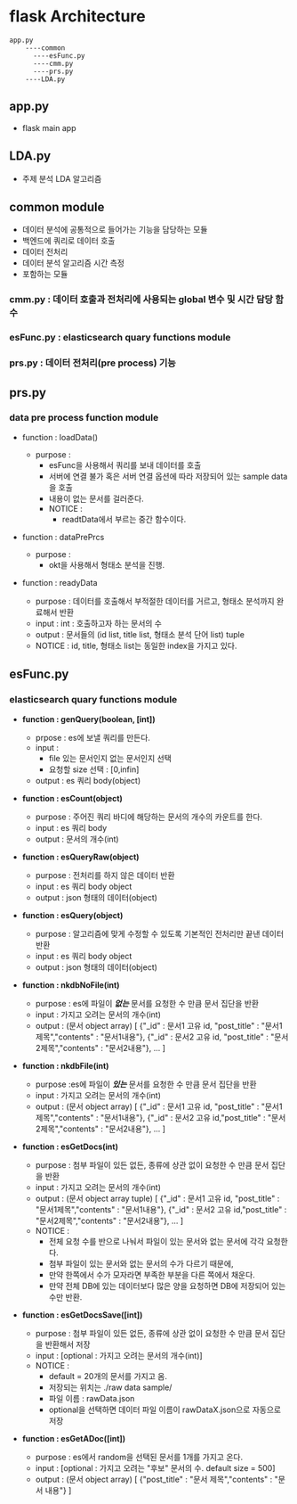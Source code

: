 # flask Architecture
```
app.py
    ----common
      ----esFunc.py
      ----cmm.py
      ----prs.py
    ----LDA.py
```
## app.py
* flask main app

## LDA.py
* 주제 분석 LDA 알고리즘

## common module
* 데이터 분석에 공통적으로 들어가는 기능을 담당하는 모듈
* 백엔드에 쿼리로 데이터 호출
* 데이터 전처리
* 데이터 분석 알고리즘 시간 측정
* 포함하는 모듈
### cmm.py : 데이터 호출과 전처리에 사용되는 global 변수 및 시간 담당 함수

### esFunc.py : elasticsearch quary functions module

### prs.py : 데이터 전처리(pre process) 기능

## prs.py
### data pre process function module
* function : loadData()
  * purpose : 
    * esFunc을 사용해서 쿼리를 보내 데이터를 호출
    * 서버에 연결 불가 혹은 서버 연결 옵션에 따라 저장되어 있는 sample data을 호출
    * 내용이 없는 문서를 걸러준다.
    * NOTICE :
      *  readtData에서 부르는 중간 함수이다.

* function : dataPrePrcs
  * purpose : 
    * okt을 사용해서 형태소 분석을 진행. 
* function : readyData
  * purpose : 데이터를 호출해서 부적절한 데이터를 거르고, 형태소 분석까지 완료해서 반환
  * input : int : 호출하고자 하는 문서의 수
  * output : 문서들의 (id list, title list, 형태소 분석 단어 list) tuple
  * NOTICE : id, title, 형태소 list는 동일한 index을 가지고 있다.

## esFunc.py
### elasticsearch quary functions module

* **function : genQuery(boolean, [int])**
  * prpose : es에 보낼 쿼리를 만든다.
  * input : 
    * file 있는 문서인지 없는 문서인지 선택
    * 요청할 size 선택 : [0,infin]
  * output : es 쿼리 body(object)

* **function : esCount(object)**
  * purpose : 주어진 쿼리 바디에 해당하는 문서의 개수의 카운트를 한다.
  * input : es 쿼리 body
  * output : 문서의 개수(int)

* **function : esQueryRaw(object)**
  * purpose : 전처리를 하지 않은 데이터 반환
  * input : es 쿼리 body object
  * output : json 형태의 데이터(object)

* **function : esQuery(object)**
  * purpose : 알고리즘에 맞게 수정할 수 있도록 기본적인 전처리만 끝낸 데이터 반환
  * input : es 쿼리 body object
  * output : json 형태의 데이터(object)

* **function : nkdbNoFile(int)**
  * purpose : es에 파일이 ***없는*** 문서를 요청한 수 만큼 문서 집단을 반환
  * input : 가지고 오려는 문서의 개수(int)
  * output : (문서 object array)
            [
              {"_id" : 문서1 고유 id, "post_title" : "문서1제목","contents" : "문서1내용"},
              {"_id" : 문서2 고유 id, "post_title" : "문서2제목","contents" : "문서2내용"},
              ...
            ]  

* **function : nkdbFile(int)**
  * purpose :es에 파일이 ***있는*** 문서를 요청한 수 만큼 문서 집단을 반환
  * input : 가지고 오려는 문서의 개수(int)
  * output : (문서 object array)
            [
              {"_id" : 문서1 고유 id, "post_title" : "문서1제목","contents" : "문서1내용"},
              {"_id" : 문서2 고유 id,"post_title" : "문서2제목","contents" : "문서2내용"},
              ...
            ]  

* **function : esGetDocs(int)**
  * purpose : 첨부 파일이 있든 없든, 종류에 상관 없이 요청한 수 만큼 문서 집단을 반환
  * input : 가지고 오려는 문서의 개수(int)
  * output : (문서 object array tuple)
            [
              {"_id" : 문서1 고유 id, "post_title" : "문서1제목","contents" : "문서1내용"},
              {"_id" : 문서2 고유 id,"post_title" : "문서2제목","contents" : "문서2내용"},
              ...
            ] 
  * NOTICE : 
    * 전체 요청 수를 반으로 나눠서 파일이 있는 문서와 없는 문서에 각각 요청한다. 
    * 첨부 파일이 있는 문서와 없는 문서의 수가 다르기 때문에, 
    * 만약 한쪽에서 수가 모자라면 부족한 부분을 다른 쪽에서 채운다. 
    * 만약 전체 DB에 있는 데이터보다 많은 양을 요청하면 DB에 저장되어 있는 수만 반환.
  
* **function : esGetDocsSave([int])**
  * purpose : 첨부 파일이 있든 없든, 종류에 상관 없이 요청한 수 만큼 문서 집단을 반환해서 저장
  * input : [optional : 가지고 오려는 문서의 개수(int)]
  * NOTICE : 
    * default = 20개의 문서를 가지고 옴. 
    * 저장되는 위치는 ./raw data sample/
    * 파일 이름 : rawData.json
    * optional을 선택하면 데이터 파일 이름이 rawDataX.json으로 자동으로 저장

* **function : esGetADoc([int])**
  * purpose : es에서 random을 선택된 문서를 1개를 가지고 온다.
  * input : [optional : 가지고 오려는 "후보" 문서의 수. default size = 500]
  * output : (문서 object array)
            [
              {"post_title" : "문서 제목","contents" : "문서 내용"}
            ]  
